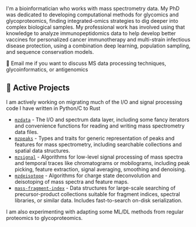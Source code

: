 I'm a bioinformatician who works with mass spectrometry data. My PhD was dedicated to developing computational methods for glycomics and glycoproteomics, finding integrated-omics strategies to dig deeper into complex biological samples.
My professional work has involved using that knowledge to analyze immunopeptidomics data to help develop better vaccines for personalized cancer immunotherapy and multi-strain infectious disease protection, using a combination deep learning,
population sampling, and sequence conservation models.

📧 Email me if you want to discuss MS data processing techniques, glycoinformatics, or antigenomics

## :microscope: Active Projects
I am actively working on migrating much of the I/O and signal processing code I have written in Python/C to Rust
- [`mzdata`](https://github.com/mobiusklein/mzdata) - The I/O and spectrum data layer, including some fancy iterators and convenience functions for reading and writing mass spectrometry data files.
- [`mzpeaks`](https://github.com/mobiusklein/mzpeaks) - Types and traits for generic representation of peaks and features for mass spectrometry, including searchable collections and spatial data structures.
- [`mzsignal`](https://github.com/mobiusklein/mzsignal) - Algorithms for low-level signal processing of mass spectra and temporal traces like chromatograms or mobilograms, including peak picking, feature extraction, signal averaging, smoothing and denoising.
- [`mzdeisotope`](https://github.com/mobiusklein/mzdeisotope) - Algorithms for charge state deconvolution and deisotoping of mass spectra and feature maps.
- [`mass-fragment-index`](https://github.com/mobiusklein/mass-fragment-index) - Data structures for large-scale searching of precursor-product collections suitable for fragment indices, spectral libraries, or similar data. Includes fast-to-search on-disk serialization.

I am also experimenting with adapting some ML/DL methods from regular proteomics to glycoproteomics.
